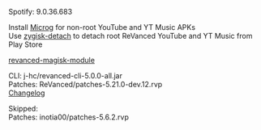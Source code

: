 Spotify: 9.0.36.683  

Install [Microg](https://github.com/ReVanced/GmsCore/releases) for non-root YouTube and YT Music APKs  
Use [zygisk-detach](https://github.com/j-hc/zygisk-detach) to detach root ReVanced YouTube and YT Music from Play Store  

[revanced-magisk-module](https://github.com/j-hc/revanced-magisk-module)
  
CLI: j-hc/revanced-cli-5.0.0-all.jar  
Patches: ReVanced/patches-5.21.0-dev.12.rvp  
[Changelog](https://github.com/ReVanced/revanced-patches/releases/tag/v5.21.0-dev.12)  

Skipped:  
Patches: inotia00/patches-5.6.2.rvp        
